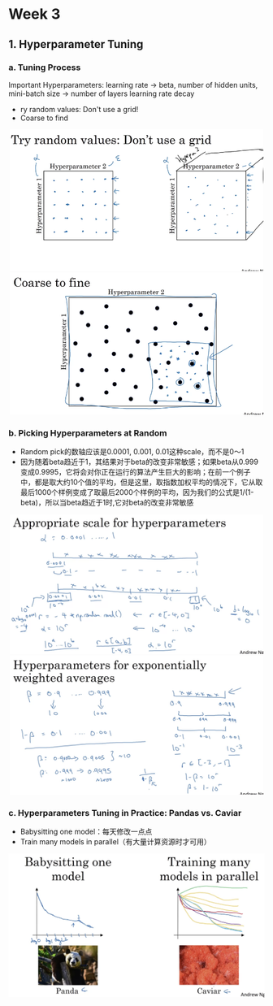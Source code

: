 # Week 3

## 1. Hyperparameter Tuning

### a. Tuning Process

Important Hyperparameters: learning rate -> beta, number of hidden units, mini-batch size -> number of layers learning rate decay

+ ry random values: Don't use a grid!
+ Coarse to find

<p align="center">
  <img src="../res/img/img36.png" width="500"/>
  <img src="../res/img/img37.png" width="500"/>
</p>

### b. Picking Hyperparameters at Random

+ Random pick的数轴应该是0.0001, 0.001, 0.01这种scale，而不是0～1
+ 因为随着beta趋近于1，其结果对于beta的改变非常敏感；如果beta从0.999变成0.9995，它将会对你正在运行的算法产生巨大的影响；在前一个例子中，都是取大约10个值的平均，但是这里，取指数加权平均的情况下，它从取最后1000个样例变成了取最后2000个样例的平均，因为我们的公式是1/(1-beta)，所以当beta趋近于1时,它对beta的改变非常敏感

<p align="center">
  <img src="../res/img/img38.png" width="500"/>
  <img src="../res/img/img39.png" width="500"/>
</p>

### c. Hyperparameters Tuning in Practice: Pandas vs. Caviar

+ Babysitting one model：每天修改一点点
+ Train many models in parallel（有大量计算资源时才可用）

<p align="center">
  <img src="../res/img/img40.png" width="600"/>
</p>